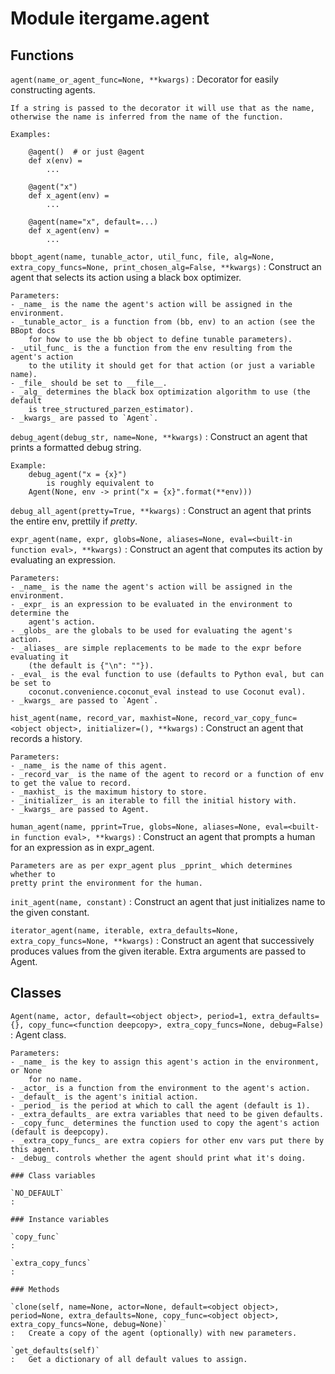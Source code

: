 Module itergame.agent
=====================

Functions
---------

    
`agent(name_or_agent_func=None, **kwargs)`
:   Decorator for easily constructing agents.
    
    If a string is passed to the decorator it will use that as the name,
    otherwise the name is inferred from the name of the function.
    
    Examples:
    
        @agent()  # or just @agent
        def x(env) =
            ...
    
        @agent("x")
        def x_agent(env) =
            ...
    
        @agent(name="x", default=...)
        def x_agent(env) =
            ...

    
`bbopt_agent(name, tunable_actor, util_func, file, alg=None, extra_copy_funcs=None, print_chosen_alg=False, **kwargs)`
:   Construct an agent that selects its action using a black box optimizer.
    
    Parameters:
    - _name_ is the name the agent's action will be assigned in the environment.
    - _tunable_actor_ is a function from (bb, env) to an action (see the BBopt docs
        for how to use the bb object to define tunable parameters).
    - _util_func_ is the a function from the env resulting from the agent's action
        to the utility it should get for that action (or just a variable name).
    - _file_ should be set to __file__.
    - _alg_ determines the black box optimization algorithm to use (the default
        is tree_structured_parzen_estimator).
    - _kwargs_ are passed to `Agent`.

    
`debug_agent(debug_str, name=None, **kwargs)`
:   Construct an agent that prints a formatted debug string.
    
    Example:
        debug_agent("x = {x}")
            is roughly equivalent to
        Agent(None, env -> print("x = {x}".format(**env)))

    
`debug_all_agent(pretty=True, **kwargs)`
:   Construct an agent that prints the entire env, prettily if _pretty_.

    
`expr_agent(name, expr, globs=None, aliases=None, eval=<built-in function eval>, **kwargs)`
:   Construct an agent that computes its action by evaluating an expression.
    
    Parameters:
    - _name_ is the name the agent's action will be assigned in the environment.
    - _expr_ is an expression to be evaluated in the environment to determine the
        agent's action.
    - _globs_ are the globals to be used for evaluating the agent's action.
    - _aliases_ are simple replacements to be made to the expr before evaluating it
        (the default is {"\n": ""}).
    - _eval_ is the eval function to use (defaults to Python eval, but can be set to
        coconut.convenience.coconut_eval instead to use Coconut eval).
    - _kwargs_ are passed to `Agent`.

    
`hist_agent(name, record_var, maxhist=None, record_var_copy_func=<object object>, initializer=(), **kwargs)`
:   Construct an agent that records a history.
    
    Parameters:
    - _name_ is the name of this agent.
    - _record_var_ is the name of the agent to record or a function of env to get the value to record.
    - _maxhist_ is the maximum history to store.
    - _initializer_ is an iterable to fill the initial history with.
    - _kwargs_ are passed to Agent.

    
`human_agent(name, pprint=True, globs=None, aliases=None, eval=<built-in function eval>, **kwargs)`
:   Construct an agent that prompts a human for an expression as in expr_agent.
    
    Parameters are as per expr_agent plus _pprint_ which determines whether to
    pretty print the environment for the human.

    
`init_agent(name, constant)`
:   Construct an agent that just initializes name to the given constant.

    
`iterator_agent(name, iterable, extra_defaults=None, extra_copy_funcs=None, **kwargs)`
:   Construct an agent that successively produces values from the given
    iterable. Extra arguments are passed to Agent.

Classes
-------

`Agent(name, actor, default=<object object>, period=1, extra_defaults={}, copy_func=<function deepcopy>, extra_copy_funcs=None, debug=False)`
:   Agent class.
    
    Parameters:
    - _name_ is the key to assign this agent's action in the environment, or None
        for no name.
    - _actor_ is a function from the environment to the agent's action.
    - _default_ is the agent's initial action.
    - _period_ is the period at which to call the agent (default is 1).
    - _extra_defaults_ are extra variables that need to be given defaults.
    - _copy_func_ determines the function used to copy the agent's action (default is deepcopy).
    - _extra_copy_funcs_ are extra copiers for other env vars put there by this agent.
    - _debug_ controls whether the agent should print what it's doing.

    ### Class variables

    `NO_DEFAULT`
    :

    ### Instance variables

    `copy_func`
    :

    `extra_copy_funcs`
    :

    ### Methods

    `clone(self, name=None, actor=None, default=<object object>, period=None, extra_defaults=None, copy_func=<object object>, extra_copy_funcs=None, debug=None)`
    :   Create a copy of the agent (optionally) with new parameters.

    `get_defaults(self)`
    :   Get a dictionary of all default values to assign.
